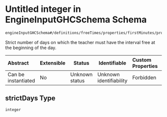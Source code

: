 # Untitled integer in EngineInputGHCSchema Schema

```txt
engineInputGHCSchema#/definitions/freeTimes/properties/firstMinutes/properties/strictDays
```

Strict number of days on which the teacher must have the interval free at the beginning of the day.


| Abstract            | Extensible | Status         | Identifiable            | Custom Properties | Additional Properties | Access Restrictions | Defined In                                                         |
| :------------------ | ---------- | -------------- | ----------------------- | :---------------- | --------------------- | ------------------- | ------------------------------------------------------------------ |
| Can be instantiated | No         | Unknown status | Unknown identifiability | Forbidden         | Allowed               | none                | [ghc.schema.json\*](../out/ghc.schema.json "open original schema") |

## strictDays Type

`integer`
